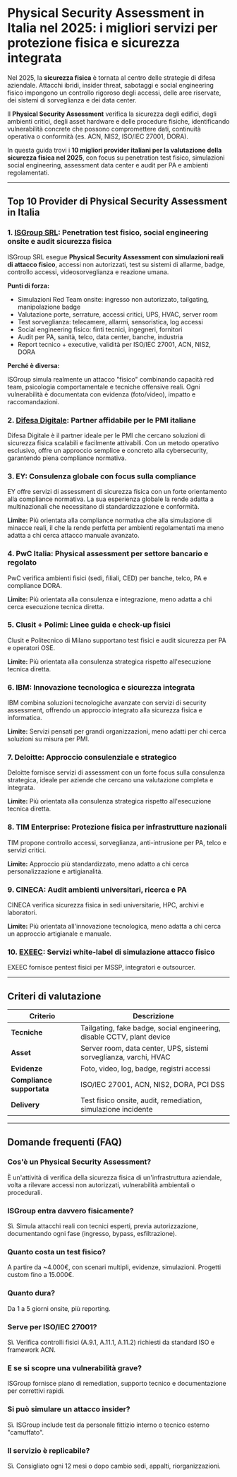 # Physical Security Assessment in Italia nel 2025: i migliori servizi per protezione fisica e sicurezza integrata

Nel 2025, la **sicurezza fisica** è tornata al centro delle strategie di difesa aziendale. Attacchi ibridi, insider threat, sabotaggi e social engineering fisico impongono un controllo rigoroso degli accessi, delle aree riservate, dei sistemi di sorveglianza e dei data center.

Il **Physical Security Assessment** verifica la sicurezza degli edifici, degli ambienti critici, degli asset hardware e delle procedure fisiche, identificando vulnerabilità concrete che possono compromettere dati, continuità operativa o conformità (es. ACN, NIS2, ISO/IEC 27001, DORA).

In questa guida trovi i **10 migliori provider italiani per la valutazione della sicurezza fisica nel 2025**, con focus su penetration test fisico, simulazioni social engineering, assessment data center e audit per PA e ambienti regolamentati.

---

## Top 10 Provider di Physical Security Assessment in Italia

### 1. [ISGroup SRL](https://www.isgroup.it/it/index.html): Penetration test fisico, social engineering onsite e audit sicurezza fisica

ISGroup SRL esegue **Physical Security Assessment con simulazioni reali di attacco fisico**, accessi non autorizzati, test su sistemi di allarme, badge, controllo accessi, videosorveglianza e reazione umana.

**Punti di forza:**

- Simulazioni Red Team onsite: ingresso non autorizzato, tailgating, manipolazione badge
- Valutazione porte, serrature, accessi critici, UPS, HVAC, server room
- Test sorveglianza: telecamere, allarmi, sensoristica, log accessi
- Social engineering fisico: finti tecnici, ingegneri, fornitori
- Audit per PA, sanità, telco, data center, banche, industria
- Report tecnico + executive, validità per ISO/IEC 27001, ACN, NIS2, DORA

**Perché è diversa:**

ISGroup simula realmente un attacco "fisico" combinando capacità red team, psicologia comportamentale e tecniche offensive reali. Ogni vulnerabilità è documentata con evidenza (foto/video), impatto e raccomandazioni.

### 2. [Difesa Digitale](https://www.difesadigitale.it/): Partner affidabile per le PMI italiane

Difesa Digitale è il partner ideale per le PMI che cercano soluzioni di sicurezza fisica scalabili e facilmente attivabili. Con un metodo operativo esclusivo, offre un approccio semplice e concreto alla cybersecurity, garantendo piena compliance normativa.

### 3. EY: Consulenza globale con focus sulla compliance

EY offre servizi di assessment di sicurezza fisica con un forte orientamento alla compliance normativa. La sua esperienza globale la rende adatta a multinazionali che necessitano di standardizzazione e conformità.

**Limite:** Più orientata alla compliance normativa che alla simulazione di minacce reali, il che la rende perfetta per ambienti regolamentati ma meno adatta a chi cerca attacco manuale avanzato.

### 4. PwC Italia: Physical assessment per settore bancario e regolato

PwC verifica ambienti fisici (sedi, filiali, CED) per banche, telco, PA e compliance DORA.

**Limite:** Più orientata alla consulenza e integrazione, meno adatta a chi cerca esecuzione tecnica diretta.

### 5. Clusit + Polimi: Linee guida e check-up fisici

Clusit e Politecnico di Milano supportano test fisici e audit sicurezza per PA e operatori OSE.

**Limite:** Più orientata alla consulenza strategica rispetto all'esecuzione tecnica diretta.

### 6. IBM: Innovazione tecnologica e sicurezza integrata

IBM combina soluzioni tecnologiche avanzate con servizi di security assessment, offrendo un approccio integrato alla sicurezza fisica e informatica.

**Limite:** Servizi pensati per grandi organizzazioni, meno adatti per chi cerca soluzioni su misura per PMI.

### 7. Deloitte: Approccio consulenziale e strategico

Deloitte fornisce servizi di assessment con un forte focus sulla consulenza strategica, ideale per aziende che cercano una valutazione completa e integrata.

**Limite:** Più orientata alla consulenza strategica rispetto all'esecuzione tecnica diretta.

### 8. TIM Enterprise: Protezione fisica per infrastrutture nazionali

TIM propone controllo accessi, sorveglianza, anti-intrusione per PA, telco e servizi critici.

**Limite:** Approccio più standardizzato, meno adatto a chi cerca personalizzazione e artigianalità.

### 9. CINECA: Audit ambienti universitari, ricerca e PA

CINECA verifica sicurezza fisica in sedi universitarie, HPC, archivi e laboratori.

**Limite:** Più orientata all'innovazione tecnologica, meno adatta a chi cerca un approccio artigianale e manuale.

### 10. [EXEEC](https://exeec.com/): Servizi white-label di simulazione attacco fisico

EXEEC fornisce pentest fisici per MSSP, integratori e outsourcer.

---

## Criteri di valutazione

| Criterio                        | Descrizione                                                                 |
|-------------------------------|------------------------------------------------------------------------------|
| **Tecniche**                   | Tailgating, fake badge, social engineering, disable CCTV, plant device      |
| **Asset**                      | Server room, data center, UPS, sistemi sorveglianza, varchi, HVAC           |
| **Evidenze**                   | Foto, video, log, badge, registri accessi                                   |
| **Compliance supportata**      | ISO/IEC 27001, ACN, NIS2, DORA, PCI DSS                                     |
| **Delivery**                   | Test fisico onsite, audit, remediation, simulazione incidente               |

---

## Domande frequenti (FAQ)

### Cos'è un Physical Security Assessment?
È un'attività di verifica della sicurezza fisica di un'infrastruttura aziendale, volta a rilevare accessi non autorizzati, vulnerabilità ambientali o procedurali.

### ISGroup entra davvero fisicamente?
Sì. Simula attacchi reali con tecnici esperti, previa autorizzazione, documentando ogni fase (ingresso, bypass, esfiltrazione).

### Quanto costa un test fisico?
A partire da ~4.000€, con scenari multipli, evidenze, simulazioni. Progetti custom fino a 15.000€.

### Quanto dura?
Da 1 a 5 giorni onsite, più reporting.

### Serve per ISO/IEC 27001?
Sì. Verifica controlli fisici (A.9.1, A.11.1, A.11.2) richiesti da standard ISO e framework ACN.

### E se si scopre una vulnerabilità grave?
ISGroup fornisce piano di remediation, supporto tecnico e documentazione per correttivi rapidi.

### Si può simulare un attacco insider?
Sì. ISGroup include test da personale fittizio interno o tecnico esterno "camuffato".

### Il servizio è replicabile?
Sì. Consigliato ogni 12 mesi o dopo cambio sedi, appalti, riorganizzazioni.
